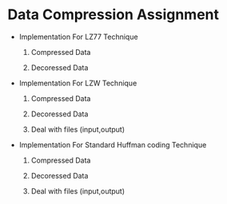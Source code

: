 # Data Compression Assignment

- Implementation For LZ77 Technique

   1. Compressed Data

   2. Decoressed Data  

- Implementation For LZW Technique

   1. Compressed Data

   2. Decoressed Data 

   3. Deal with files (input,output)

- Implementation For Standard Huffman coding Technique

   1. Compressed Data

   2. Decoressed Data 

   3. Deal with files (input,output)